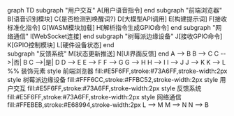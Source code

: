 graph TD
    subgraph "用户交互"
        A[用户语音指令]
    end
    subgraph "前端浏览器"
        B[语音识别模块]
        C{是否检测到唤醒词?}
        D[大模型API调用]
        E[构建提示词]
        F[接收标准化指令]
        G[WASM模块加载]
        H[解析指令生成GPIO命令]
    end
    subgraph "网络通信"
        I[WebSocket连接]
    end
    subgraph "树莓派边缘设备"
        J[接收GPIO命令]
        K[GPIO控制模块]
        L[硬件设备状态]
    end  
    subgraph "反馈系统"
        M[状态更新推送]
        N[UI界面反馈]
    end 
    A --> B
    B --> C
    C -->|否| B
    C -->|是| D
    D --> E
    E --> F
    F --> G
    G --> H
    H --> I
    I --> J
    J --> K
    K --> L
    %% 装饰元素
    style 前端浏览器 fill:#E5F6FF,stroke:#73A6FF,stroke-width:2px
    style 树莓派边缘设备 fill:#FFF6CC,stroke:#FFBC52,stroke-width:2px
    style 用户交互 fill:#E5F6FF,stroke:#73A6FF,stroke-width:2px
    style 反馈系统 fill:#E5F6FF,stroke:#73A6FF,stroke-width:2px
    style 网络通信 fill:#FFEBEB,stroke:#E68994,stroke-width:2px
    L --> M
    M --> N
    N --> B
    
